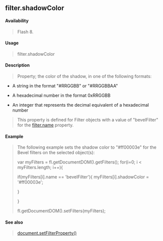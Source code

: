 ## filter.shadowColor

#### Availability

> Flash 8.

#### Usage

> filter.shadowColor

#### Description

> Property; the color of the shadow, in one of the following formats:

-   A string in the format "\#RRGGBB" or "\#RRGGBBAA"

-   A hexadecimal number in the format 0xRRGGBB

-   An integer that represents the decimal equivalent of a hexadecimal number

> This property is defined for Filter objects with a value of "bevelFilter" for the [filter.name](#_bookmark440) property.

#### Example

> The following example sets the shadow color to "\#ff00003e" for the Bevel filters on the selected object(s):
>
> var myFilters = fl.getDocumentDOM().getFilters(); for(i=0; i \< myFilters.length; i++){
>
> if(myFilters\[i\].name == 'bevelFilter'){ myFilters\[i\].shadowColor = '\#ff00003e';
>
> }
>
> }
>
> fl.getDocumentDOM().setFilters(myFilters);

#### See also

> [document.setFilterProperty()](#_bookmark289)
